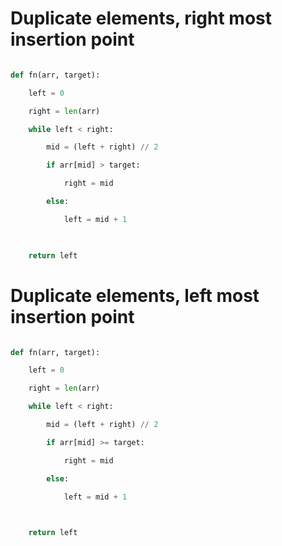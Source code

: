 
# Duplicate elements, right most insertion point

```python

def fn(arr, target):

    left = 0

    right = len(arr)

    while left < right:

        mid = (left + right) // 2

        if arr[mid] > target:

            right = mid

        else:

            left = mid + 1

  

    return left

```

# Duplicate elements, left most insertion point


```python

def fn(arr, target):

    left = 0

    right = len(arr)

    while left < right:

        mid = (left + right) // 2

        if arr[mid] >= target:

            right = mid

        else:

            left = mid + 1

  

    return left

```

  

